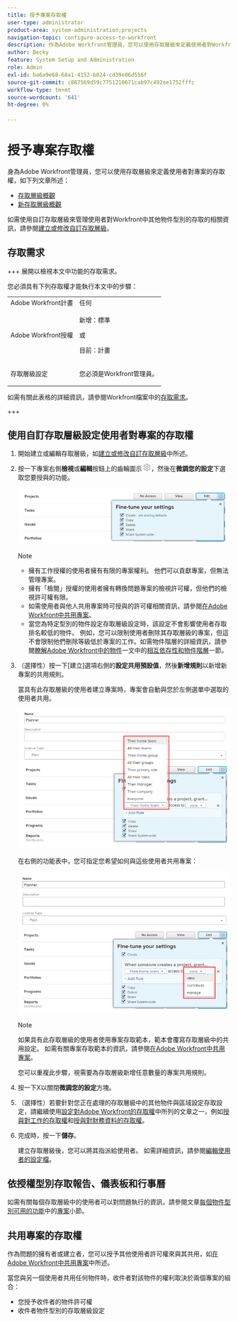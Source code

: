 ```yaml
---
title: 授予專案存取權
user-type: administrator
product-area: system-administration;projects
navigation-topic: configure-access-to-workfront
description: 作為Adobe Workfront管理員，您可以使用存取層級來定義使用者對Workfront中專案的存取權。
author: Becky
feature: System Setup and Administration
role: Admin
exl-id: ba6a9e68-68a1-4152-b024-cd39e06d556f
source-git-commit: c887569d59c7751210671cab97c492ee1752fffc
workflow-type: tm+mt
source-wordcount: '641'
ht-degree: 0%

---
```


# 授予專案存取權

<!-- Audited: 12/2023 -->

身為Adobe Workfront管理員，您可以使用存取層級來定義使用者對專案的存取權，如下列文章所述：
* [存取層級概觀](../../../administration-and-setup/add-users/access-levels-and-object-permissions/access-levels-overview.md)
* [新存取層級概觀](/help/quicksilver/administration-and-setup/add-users/how-access-levels-work/access-level-overview.md)

如需使用自訂存取層級來管理使用者對Workfront中其他物件型別的存取的相關資訊，請參閱[建立或修改自訂存取層級](../../../administration-and-setup/add-users/configure-and-grant-access/create-modify-access-levels.md)。

## 存取需求

+++ 展開以檢視本文中功能的存取需求。

您必須具有下列存取權才能執行本文中的步驟：

<table style="table-layout:auto"> 
 <col> 
 <col> 
 <tbody> 
  <tr> 
   <td role="rowheader">Adobe Workfront計畫</td> 
   <td>任何</td> 
  </tr> 
    <tr> 
   <td role="rowheader">Adobe Workfront授權</td> 
   <td> <p>新增：標準 </p>
 <p>或</p> 
<p>目前：計畫 </p> 
</td> 
  </tr>

<tr> 
   <td role="rowheader">存取層級設定</td> 
   <td> <p>您必須是Workfront管理員。</p> </td> 
  </tr> 
 </tbody> 
</table>

如需有關此表格的詳細資訊，請參閱Workfront檔案中的[存取需求](/help/quicksilver/administration-and-setup/add-users/access-levels-and-object-permissions/access-level-requirements-in-documentation.md)。

+++

## 使用自訂存取層級設定使用者對專案的存取權

1. 開始建立或編輯存取層級，如[建立或修改自訂存取層級](../../../administration-and-setup/add-users/configure-and-grant-access/create-modify-access-levels.md)中所述。
1. 按一下專案右側&#x200B;**檢視**&#x200B;或&#x200B;**編輯**&#x200B;按鈕上的齒輪圖示![](assets/gear-icon-settings.png)，然後在&#x200B;**微調您的設定**&#x200B;下選取您要授與的功能。

   ![](assets/planner-fine-tune-your-settings-with-copy-projects.png)

   >[!NOTE]
   >
   >* 擁有工作授權的使用者擁有有限的專案權利。 他們可以貢獻專案，但無法管理專案。
   >* 擁有「檢閱」授權的使用者擁有轉換問題專案的檢視許可權，但他們的檢視許可權有限。
   >* 如需使用者與他人共用專案時可授與的許可權相關資訊，請參閱[在Adobe Workfront中共用專案](../../../workfront-basics/grant-and-request-access-to-objects/share-a-project.md)。
   >* 當您為特定型別的物件設定存取層級設定時，該設定不會影響使用者存取排名較低的物件。 例如，您可以限制使用者刪除其存取層級的專案，但這不會限制他們刪除等級低於專案的工作。如需物件階層的詳細資訊，請參閱[瞭解Adobe Workfront中的物件](../../../workfront-basics/navigate-workfront/workfront-navigation/understand-objects.md)一文中的[相互依存性和物件階層](../../../workfront-basics/navigate-workfront/workfront-navigation/understand-objects.md#understanding-interdependency-and-hierarchy-of-objects)一節。

1. （選擇性）按一下[建立]選項右側的&#x200B;**設定共用預設值**，然後&#x200B;**新增規則**&#x200B;以新增新專案的共用規則。

   當具有此存取層級的使用者建立專案時，專案會自動與您於左側選單中選取的使用者共用。

   ![](assets/project-sharing-menu.png)

   在右側的功能表中，您可指定您希望如何與這些使用者共用專案：

   ![](assets/project-sharing-right-menu.png)

   >[!NOTE]
   >
   >如果具有此存取層級的使用者使用專案存取範本，範本會覆寫存取層級中的共用設定。 如需有關專案存取範本的資訊，請參閱[在Adobe Workfront中共用專案](../../../workfront-basics/grant-and-request-access-to-objects/share-a-project.md)。

   您可以重複此步驟，視需要為存取層級新增任意數量的專案共用規則。

1. 按一下X以關閉&#x200B;**微調您的設定**&#x200B;方塊。
1. （選擇性）若要針對您正在處理的存取層級中的其他物件與區域設定存取設定，請繼續使用[設定對Adobe Workfront的存取權](../../../administration-and-setup/add-users/configure-and-grant-access/configure-access.md)中所列的文章之一，例如[授與對工作的存取權](../../../administration-and-setup/add-users/configure-and-grant-access/grant-access-tasks.md)和[授與對財務資料的存取權](../../../administration-and-setup/add-users/configure-and-grant-access/grant-access-financial.md)。
1. 完成時，按一下&#x200B;**儲存**。

   建立存取層級後，您可以將其指派給使用者。 如需詳細資訊，請參閱[編輯使用者的設定檔](../../../administration-and-setup/add-users/create-and-manage-users/edit-a-users-profile.md)。

## 依授權型別存取報告、儀表板和行事曆

如需有關每個存取層級中的使用者可以對問題執行的資訊，請參閱文章[每個物件型別可用的功能](../../../administration-and-setup/add-users/access-levels-and-object-permissions/functionality-available-for-each-object-type.md)中的[專案](../../../administration-and-setup/add-users/access-levels-and-object-permissions/functionality-available-for-each-object-type.md#projects)小節。

## 共用專案的存取權

作為問題的擁有者或建立者，您可以授予其他使用者許可權來與其共用，如[在Adobe Workfront中共用專案](../../../workfront-basics/grant-and-request-access-to-objects/share-a-project.md)中所述。

<!--
If you make changes here, make them also in the "Grant access to" articles where this snippet had to be converted to text:
* reports, dashboards, and calendars
* financial data
* issue
-->

當您與另一個使用者共用任何物件時，收件者對該物件的權利取決於兩個專案的組合：

* 您授予收件者的物件許可權
* 收件者物件型別的存取層級設定
